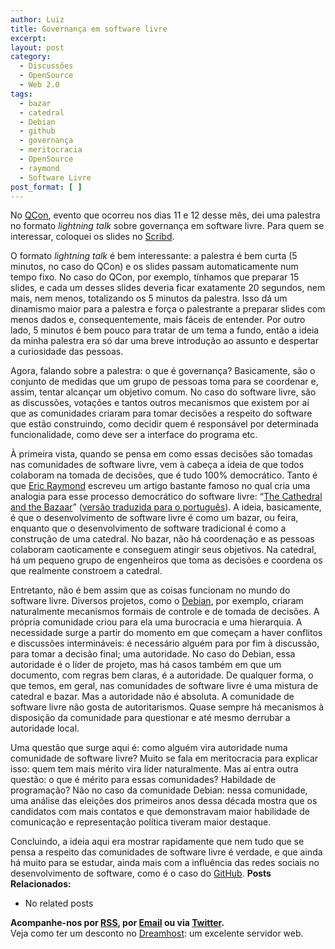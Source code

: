 ```yaml
---
author: Luiz
title: Governança em software livre
excerpt:
layout: post
category:
  - Discussões
  - OpenSource
  - Web 2.0
tags:
  - bazar
  - catedral
  - Debian
  - github
  - governança
  - meritocracia
  - OpenSource
  - raymond
  - Software Livre
post_format: [ ]
---
```

No [QCon][1], evento que ocorreu nos dias 11 e 12 desse mês, dei uma palestra no formato *lightning talk* sobre governança em software livre. Para quem se interessar, coloquei os slides no [Scribd][2].

O formato *lightning talk* é bem interessante: a palestra é bem curta (5 minutos, no caso do QCon) e os slides passam automaticamente num tempo fixo. No caso do QCon, por exemplo, tínhamos que preparar 15 slides, e cada um desses slides deveria ficar exatamente 20 segundos, nem mais, nem menos, totalizando os 5 minutos da palestra. Isso dá um dinamismo maior para a palestra e força o palestrante a preparar slides com menos dados e, consequentemente, mais fáceis de entender. Por outro lado, 5 minutos é bem pouco para tratar de um tema a fundo, então a ideia da minha palestra era só dar uma breve introdução ao assunto e despertar a curiosidade das pessoas.

Agora, falando sobre a palestra: o que é governança? Basicamente, são o conjunto de medidas que um grupo de pessoas toma para se coordenar e, assim, tentar alcançar um objetivo comum. No caso do software livre, são as discussões, votações e tantos outros mecanismos que existem por aí que as comunidades criaram para tomar decisões a respeito do software que estão construindo, como decidir quem é responsável por determinada funcionalidade, como deve ser a interface do programa etc.

À primeira vista, quando se pensa em como essas decisões são tomadas nas comunidades de software livre, vem à cabeça a ideia de que todos colaboram na tomada de decisões, que é tudo 100% democrático. Tanto é que [Eric Raymond][3] escreveu um artigo bastante famoso no qual cria uma analogia para esse processo democrático do software livre: “[The Cathedral and the Bazaar][4]” ([versão traduzida para o português][5]). A ideia, basicamente, é que o desenvolvimento de software livre é como um bazar, ou feira, enquanto que o desenvolvimento de software tradicional é como a construção de uma catedral. No bazar, não há coordenação e as pessoas colaboram caoticamente e conseguem atingir seus objetivos. Na catedral, há um pequeno grupo de engenheiros que toma as decisões e coordena os que realmente constroem a catedral.

Entretanto, não é bem assim que as coisas funcionam no mundo do software livre. Diversos projetos, como o [Debian][6], por exemplo, criaram naturalmente mecanismos formais de controle e de tomada de decisões. A própria comunidade criou para ela uma burocracia e uma hierarquia. A necessidade surge a partir do momento em que começam a haver conflitos e discussões intermináveis: é necessário alguém para por fim à discussão, para tomar a decisão final; uma autoridade. No caso do Debian, essa autoridade é o líder de projeto, mas há casos também em que um documento, com regras bem claras, é a autoridade. De qualquer forma, o que temos, em geral, nas comunidades de software livre é uma mistura de catedral e bazar. Mas a autoridade não é absoluta. A comunidade de software livre não gosta de autoritarismos. Quase sempre há mecanismos à disposição da comunidade para questionar e até mesmo derrubar a autoridade local.

Uma questão que surge aqui é: como alguém vira autoridade numa comunidade de software livre? Muito se fala em meritocracia para explicar isso: quem tem mais mérito vira líder naturalmente. Mas aí entra outra questão: o que é mérito para essas comunidades? Habildade de programação? Não no caso da comunidade Debian: nessa comunidade, uma análise das eleições dos primeiros anos dessa década mostra que os candidatos com mais contatos e que demonstravam maior habilidade de comunicação e representação política tiveram maior destaque.

Concluindo, a ideia aqui era mostrar rapidamente que nem tudo que se pensa a respeito das comunidades de software livre é verdade, e que ainda há muito para se estudar, ainda mais com a influência das redes sociais no desenvolvimento de software, como é o caso do [GitHub][7]. 
**Posts Relacionados:** 
*   No related posts









**Acompanhe-nos por [ RSS][9], por [Email][10] ou via [Twitter][11].**  
Veja como ter um desconto no [Dreamhost][12]: um excelente servidor web.

 [1]: http://www.qconsp.com
 [2]: http://www.scribd.com/doc/37302982/QCon-Lightning-Talk-Governanca-em-Software-Livre
 [3]: http://pt.wikipedia.org/wiki/Eric_Steven_Raymond
 [4]: http://citeseerx.ist.psu.edu/viewdoc/download?doi=10.1.1.120.4974&rep=rep1&type=pdf
 [5]: http://www.dominiopublico.gov.br/download/texto/tl000001.pdf
 [6]: http://www.debian.org
 [7]: http://www.github.com
 [8]: https://twitter.com/share
 [9]: http://feeds.feedburner.com/VidaGeek
 [10]: http://feedburner.google.com/fb/a/mailverify?uri=VidaGeek&loc=pt_BR
 [11]: http://twitter.com/blogvidageek
 [12]: http://vidageek.net/dreamhost/
